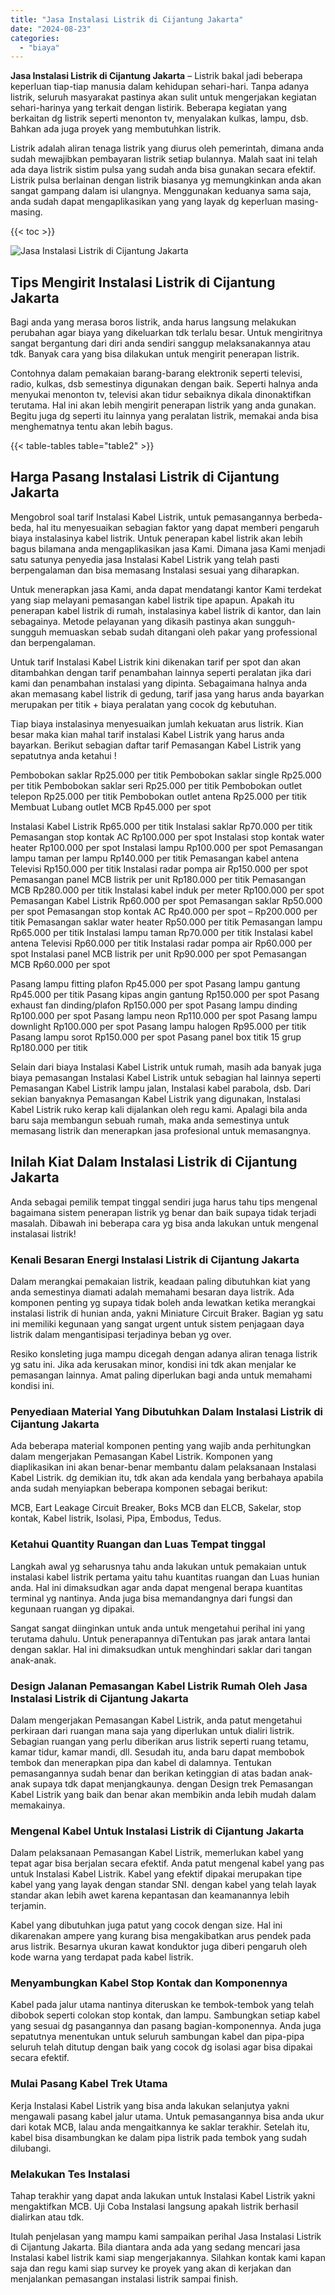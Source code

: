 ```yaml
---
title: "Jasa Instalasi Listrik di Cijantung Jakarta"
date: "2024-08-23"
categories: 
  - "biaya"
---
```


**Jasa Instalasi Listrik di Cijantung Jakarta** – Listrik bakal jadi beberapa keperluan tiap-tiap manusia dalam kehidupan sehari-hari. Tanpa adanya listrik, seluruh masyarakat pastinya akan sulit untuk mengerjakan kegiatan sehari-harinya yang terkait dengan listirik. Beberapa kegiatan yang berkaitan dg listrik seperti menonton tv, menyalakan kulkas, lampu, dsb. Bahkan ada juga proyek yang membutuhkan listrik.

Listrik adalah aliran tenaga listrik yang diurus oleh pemerintah, dimana anda sudah mewajibkan pembayaran listrik setiap bulannya. Malah saat ini telah ada daya listrik sistim pulsa yang sudah anda bisa gunakan secara efektif. Listrik pulsa berlainan dengan listrik biasanya yg memungkinkan anda akan sangat gampang dalam isi ulangnya. Menggunakan keduanya sama saja, anda sudah dapat mengaplikasikan yang yang layak dg keperluan masing-masing.

{{< toc >}}

![Jasa Instalasi Listrik di Cijantung Jakarta](/images/instalasi-listrik-murah16.png)

## Tips Mengirit Instalasi Listrik di Cijantung Jakarta

Bagi anda yang merasa boros listrik, anda harus langsung melakukan perubahan agar biaya yang dikeluarkan tdk terlalu besar. Untuk mengiritnya sangat bergantung dari diri anda sendiri sanggup melaksanakannya atau tdk. Banyak cara yang bisa dilakukan untuk mengirit penerapan listrik.

Contohnya dalam pemakaian barang-barang elektronik seperti televisi, radio, kulkas, dsb semestinya digunakan dengan baik. Seperti halnya anda menyukai menonton tv, televisi akan tidur sebaiknya dikala dinonaktifkan terutama. Hal ini akan lebih mengirit penerapan listrik yang anda gunakan. Begitu juga dg seperti itu lainnya yang peralatan listrik, memakai anda bisa menghematnya tentu akan lebih bagus.

{{< table-tables table="table2" >}}

## Harga Pasang Instalasi Listrik di Cijantung Jakarta

Mengobrol soal tarif Instalasi Kabel Listrik, untuk pemasangannya berbeda-beda, hal itu menyesuaikan sebagian faktor yang dapat memberi pengaruh biaya instalasinya kabel listrik. Untuk penerapan kabel listrik akan lebih bagus bilamana anda mengaplikasikan jasa Kami. Dimana jasa Kami menjadi satu satunya penyedia jasa Instalasi Kabel Listrik yang telah pasti berpengalaman dan bisa memasang Instalasi sesuai yang diharapkan.

Untuk menerapkan jasa Kami, anda dapat mendatangi kantor Kami terdekat yang siap melayani pemasangan kabel listrik tipe apapun. Apakah itu penerapan kabel listrik di rumah, instalasinya kabel listrik di kantor, dan lain sebagainya. Metode pelayanan yang dikasih pastinya akan sungguh-sungguh memuaskan sebab sudah ditangani oleh pakar yang professional dan berpengalaman.

Untuk tarif Instalasi Kabel Listrik kini dikenakan tarif per spot dan akan ditambahkan dengan tarif penambahan lainnya seperti peralatan jika dari kami dan penambahan instalasi yang dipinta. Sebagaimana halnya anda akan memasang kabel listrik di gedung, tarif jasa yang harus anda bayarkan merupakan per titik + biaya peralatan yang cocok dg kebutuhan.

Tiap biaya instalasinya menyesuaikan jumlah kekuatan arus listrik. Kian besar maka kian mahal tarif instalasi Kabel Listrik yang harus anda bayarkan. Berikut sebagian daftar tarif Pemasangan Kabel Listrik yang sepatutnya anda ketahui !

Pembobokan saklar Rp25.000 per titik Pembobokan saklar single Rp25.000 per titik Pembobokan saklar seri Rp25.000 per titik Pembobokan outlet telepon Rp25.000 per titik Pembobokan outlet antena Rp25.000 per titik Membuat Lubang outlet MCB Rp45.000 per spot

Instalasi Kabel Listrik Rp65.000 per titik Instalasi saklar Rp70.000 per titik Pemasangan stop kontak AC Rp100.000 per spot Instalasi stop kontak water heater Rp100.000 per spot Instalasi lampu Rp100.000 per spot Pemasangan lampu taman per lampu Rp140.000 per titik Pemasangan kabel antena Televisi Rp150.000 per titik Instalasi radar pompa air Rp150.000 per spot Pemasangan panel MCB listrik per unit Rp180.000 per titik Pemasangan MCB Rp280.000 per titik Instalasi kabel induk per meter Rp100.000 per spot Pemasangan Kabel Listrik Rp60.000 per spot Pemasangan saklar Rp50.000 per spot Pemasangan stop kontak AC Rp40.000 per spot – Rp200.000 per titik Pemasangan saklar water heater Rp50.000 per titik Pemasangan lampu Rp65.000 per titik Instalasi lampu taman Rp70.000 per titik Instalasi kabel antena Televisi Rp60.000 per titik Instalasi radar pompa air Rp60.000 per spot Instalasi panel MCB listrik per unit Rp90.000 per spot Pemasangan MCB Rp60.000 per spot

Pasang lampu fitting plafon Rp45.000 per spot Pasang lampu gantung Rp45.000 per titik Pasang kipas angin gantung Rp150.000 per spot Pasang exhaust fan dinding/plafon Rp150.000 per spot Pasang lampu dinding Rp100.000 per spot Pasang lampu neon Rp110.000 per spot Pasang lampu downlight Rp100.000 per spot Pasang lampu halogen Rp95.000 per titik Pasang lampu sorot Rp150.000 per spot Pasang panel box titik 15 grup Rp180.000 per titik

Selain dari biaya Instalasi Kabel Listrik untuk rumah, masih ada banyak juga biaya pemasangan Instalasi Kabel Listrik untuk sebagian hal lainnya seperti Pemasangan Kabel Listrik lampu jalan, Instalasi kabel parabola, dsb. Dari sekian banyaknya Pemasangan Kabel Listrik yang digunakan, Instalasi Kabel Listrik ruko kerap kali dijalankan oleh regu kami. Apalagi bila anda baru saja membangun sebuah rumah, maka anda semestinya untuk memasang listrik dan menerapkan jasa profesional untuk memasangnya.

## Inilah Kiat Dalam Instalasi Listrik di Cijantung Jakarta


Anda sebagai pemilik tempat tinggal sendiri juga harus tahu tips mengenal bagaimana sistem penerapan listrik yg benar dan baik supaya tidak terjadi masalah. Dibawah ini beberapa cara yg bisa anda lakukan untuk mengenal instalasai listrik!

### Kenali Besaran Energi Instalasi Listrik di Cijantung Jakarta

Dalam merangkai pemakaian listrik, keadaan paling dibutuhkan kiat yang anda semestinya diamati adalah memahami besaran daya listrik. Ada komponen penting yg supaya tidak boleh anda lewatkan ketika merangkai instalasi listrik di hunian anda, yakni Miniature Circuit Braker. Bagian yg satu ini memiliki kegunaan yang sangat urgent untuk sistem penjagaan daya listrik dalam mengantisipasi terjadinya beban yg over.

Resiko konsleting juga mampu dicegah dengan adanya aliran tenaga listrik yg satu ini. Jika ada kerusakan minor, kondisi ini tdk akan menjalar ke pemasangan lainnya. Amat paling diperlukan bagi anda untuk memahami kondisi ini.

### Penyediaan Material Yang Dibutuhkan Dalam Instalasi Listrik di Cijantung Jakarta

Ada beberapa material komponen penting yang wajib anda perhitungkan dalam mengerjakan Pemasangan Kabel Listrik. Komponen yang diaplikasikan ini akan benar-benar membantu dalam pelaksanaan Instalasi Kabel Listrik. dg demikian itu, tdk akan ada kendala yang berbahaya apabila anda sudah menyiapkan beberapa komponen sebagai berikut:

MCB, Eart Leakage Circuit Breaker, Boks MCB dan ELCB, Sakelar, stop kontak, Kabel listrik, Isolasi, Pipa, Embodus, Tedus.

### Ketahui Quantity Ruangan dan Luas Tempat tinggal

Langkah awal yg seharusnya tahu anda lakukan untuk pemakaian untuk instalasi kabel listrik pertama yaitu tahu kuantitas ruangan dan Luas hunian anda. Hal ini dimaksudkan agar anda dapat mengenal berapa kuantitas terminal yg nantinya. Anda juga bisa memandangnya dari fungsi dan kegunaan ruangan yg dipakai.

Sangat sangat diinginkan untuk anda untuk mengetahui perihal ini yang terutama dahulu. Untuk penerapannya diTentukan pas jarak antara lantai dengan saklar. Hal ini dimaksudkan untuk menghindari saklar dari tangan anak-anak.

### Design Jalanan Pemasangan Kabel Listrik Rumah Oleh Jasa Instalasi Listrik di Cijantung Jakarta

Dalam mengerjakan Pemasangan Kabel Listrik, anda patut mengetahui perkiraan dari ruangan mana saja yang diperlukan untuk dialiri listrik. Sebagian ruangan yang perlu diberikan arus listrik seperti ruang tetamu, kamar tidur, kamar mandi, dll. Sesudah itu, anda baru dapat membobok tembok dan menerapkan pipa dan kabel di dalamnya. Tentukan pemasangannya sudah benar dan berikan ketinggian di atas badan anak-anak supaya tdk dapat menjangkaunya. dengan Design trek Pemasangan Kabel Listrik yang baik dan benar akan membikin anda lebih mudah dalam memakainya.

### Mengenal Kabel Untuk Instalasi Listrik di Cijantung Jakarta

Dalam pelaksanaan Pemasangan Kabel Listrik, memerlukan kabel yang tepat agar bisa berjalan secara efektif. Anda patut mengenal kabel yang pas untuk Instalasi Kabel Listrik. Kabel yang efektif dipakai merupakan tipe kabel yang yang layak dengan standar SNI. dengan kabel yang telah layak standar akan lebih awet karena kepantasan dan keamanannya lebih terjamin.

Kabel yang dibutuhkan juga patut yang cocok dengan size. Hal ini dikarenakan ampere yang kurang bisa mengakibatkan arus pendek pada arus listrik. Besarnya ukuran kawat konduktor juga diberi pengaruh oleh kode warna yang terdapat pada kabel listrik.

### Menyambungkan Kabel Stop Kontak dan Komponennya

Kabel pada jalur utama nantinya diteruskan ke tembok-tembok yang telah dibobok seperti colokan stop kontak, dan lampu. Sambungkan setiap kabel yang sesuai dg pasangannya dan pasang bagian-komponennya. Anda juga sepatutnya menentukan untuk seluruh sambungan kabel dan pipa-pipa seluruh telah ditutup dengan baik yang cocok dg isolasi agar bisa dipakai secara efektif.

### Mulai Pasang Kabel Trek Utama

Kerja Instalasi Kabel Listrik yang bisa anda lakukan selanjutya yakni mengawali pasang kabel jalur utama. Untuk pemasangannya bisa anda ukur dari kotak MCB, lalau anda mengaitkannya ke saklar terakhir. Setelah itu, kabel bisa disambungkan ke dalam pipa listrik pada tembok yang sudah dilubangi.

### Melakukan Tes Instalasi

Tahap terakhir yang dapat anda lakukan untuk Instalasi Kabel Listrik yakni mengaktifkan MCB. Uji Coba Instalasi langsung apakah listrik berhasil dialirkan atau tdk.

Itulah penjelasan yang mampu kami sampaikan perihal Jasa Instalasi Listrik di Cijantung Jakarta. Bila diantara anda ada yang sedang mencari jasa Instalasi kabel listrik kami siap mengerjakannya. Silahkan kontak kami kapan saja dan regu kami siap survey ke proyek yang akan di kerjakan dan menjalankan pemasangan instalasi listrik sampai finish.
